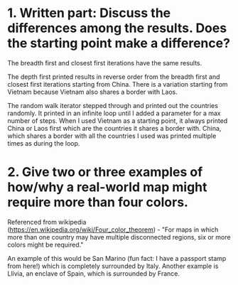# 1. Written part: Discuss the differences among the results. Does the starting point make a difference?

The breadth first and closest first iterations have the same results.

The depth first printed results in reverse order from the breadth first and closest first iterations starting from China. There is a variation starting from Vietnam because Vietnam also shares a border with Laos.

The random walk iterator stepped through and printed out the countries randomly. It printed in an infinite loop until I added a parameter for a max number of steps. When I used Vietnam as a starting point, it always printed China or Laos first which are the countries it shares a border with. China, which shares a border with all the countries I used was printed multiple times as during the loop.

# 2. Give two or three examples of how/why a real-world map might require more than four colors.

Referenced from wikipedia (https://en.wikipedia.org/wiki/Four_color_theorem) -  "For maps in which more than one country may have multiple disconnected regions, six or more colors might be required." 

An example of this would be San Marino (fun fact: I have a passport stamp from here!) which is completely surrounded by Italy. Another example is Llívia, an enclave of Spain, which is surrounded by France.
